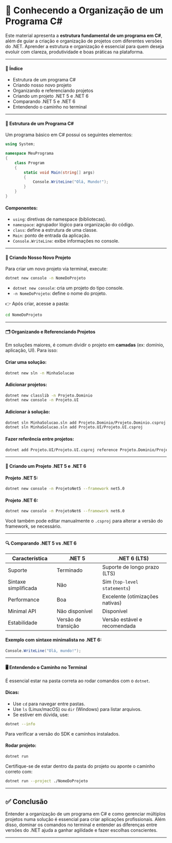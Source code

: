 # 🧱 Conhecendo a Organização de um Programa C#

Este material apresenta a **estrutura fundamental de um programa em C#**, além de guiar a criação e organização de projetos com diferentes versões do .NET. Aprender a estrutura e organização é essencial para quem deseja evoluir com clareza, produtividade e boas práticas na plataforma.

---

#### 📌 Índice

- Estrutura de um programa C#  
- Criando nosso novo projeto  
- Organizando e referenciando projetos  
- Criando um projeto .NET 5 e .NET 6  
- Comparando .NET 5 e .NET 6  
- Entendendo o caminho no terminal  

---

#### 🧠 Estrutura de um Programa C#

Um programa básico em C# possui os seguintes elementos:

```csharp
using System;

namespace MeuPrograma
{
    class Program
    {
        static void Main(string[] args)
        {
            Console.WriteLine("Olá, Mundo!");
        }
    }
}
````

#### Componentes:

* `using`: diretivas de namespace (bibliotecas).
* `namespace`: agrupador lógico para organização do código.
* `class`: define a estrutura de uma classe.
* `Main`: ponto de entrada da aplicação.
* `Console.WriteLine`: exibe informações no console.

---

#### 🚀 Criando Nosso Novo Projeto

Para criar um novo projeto via terminal, execute:

```bash
dotnet new console -n NomeDoProjeto
```

* `dotnet new console`: cria um projeto do tipo console.
* `-n NomeDoProjeto`: define o nome do projeto.

👉 Após criar, acesse a pasta:

```bash
cd NomeDoProjeto
```

---

#### 🗂️ Organizando e Referenciando Projetos

Em soluções maiores, é comum dividir o projeto em **camadas** (ex: domínio, aplicação, UI). Para isso:

#### Criar uma solução:

```bash
dotnet new sln -n MinhaSolucao
```

#### Adicionar projetos:

```bash
dotnet new classlib -n Projeto.Dominio
dotnet new console -n Projeto.UI
```

#### Adicionar à solução:

```bash
dotnet sln MinhaSolucao.sln add Projeto.Dominio/Projeto.Dominio.csproj
dotnet sln MinhaSolucao.sln add Projeto.UI/Projeto.UI.csproj
```

#### Fazer referência entre projetos:

```bash
dotnet add Projeto.UI/Projeto.UI.csproj reference Projeto.Dominio/Projeto.Dominio.csproj
```

---

#### 🧱 Criando um Projeto .NET 5 e .NET 6

#### Projeto .NET 5:

```bash
dotnet new console -n ProjetoNet5 --framework net5.0
```

#### Projeto .NET 6:

```bash
dotnet new console -n ProjetoNet6 --framework net6.0
```

Você também pode editar manualmente o `.csproj` para alterar a versão do framework, se necessário.

---

#### 🔍 Comparando .NET 5 vs .NET 6

| Característica       | .NET 5              | .NET 6 (LTS)                    |
| -------------------- | ------------------- | ------------------------------- |
| Suporte              | Terminado           | Suporte de longo prazo (LTS)    |
| Sintaxe simplificada | Não                 | Sim (`top-level statements`)    |
| Performance          | Boa                 | Excelente (otimizações nativas) |
| Minimal API          | Não disponível      | Disponível                      |
| Estabilidade         | Versão de transição | Versão estável e recomendada    |

#### Exemplo com sintaxe minimalista no .NET 6:

```csharp
Console.WriteLine("Olá, mundo!");
```

---

#### 🖥️ Entendendo o Caminho no Terminal

É essencial estar na pasta correta ao rodar comandos com o `dotnet`.

#### Dicas:

* Use `cd` para navegar entre pastas.
* Use `ls` (Linux/macOS) ou `dir` (Windows) para listar arquivos.
* Se estiver em dúvida, use:

```bash
dotnet --info
```

Para verificar a versão do SDK e caminhos instalados.

#### Rodar projeto:

```bash
dotnet run
```

Certifique-se de estar dentro da pasta do projeto ou aponte o caminho correto com:

```bash
dotnet run --project ./NomeDoProjeto
```

---

## ✅ Conclusão

Entender a organização de um programa em C# e como gerenciar múltiplos projetos numa solução é essencial para criar aplicações profissionais. Além disso, dominar os comandos no terminal e entender as diferenças entre versões do .NET ajuda a ganhar agilidade e fazer escolhas conscientes.

---
